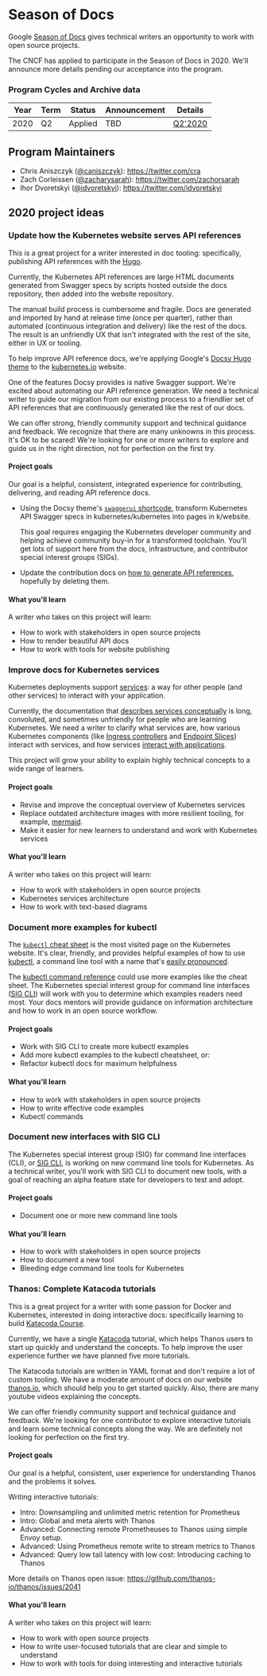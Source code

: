 # Season of Docs

Google [Season of Docs](https://developers.google.com/season-of-docs) gives technical writers an opportunity to work with open source projects.

The CNCF has applied to participate in the Season of Docs in 2020. We'll announce more details pending our acceptance into the program.

### Program Cycles and Archive data

| Year | Term | Status  | Announcement | Details              |
|------|------|---------|--------------|----------------------|
| 2020 | Q2   | Applied | TBD          | [Q2'2020](README.md) |

## Program Maintainers

-	Chris Aniszczyk ([@caniszczyk](https://github.com/caniszczyk)\): https://twitter.com/cra
-   Zach Corleissen ([@zacharysarah](https://github.com/zacharysarah)\): https://twitter.com/zachorsarah
-	Ihor Dvoretskyi ([@idvoretskyi](https://github.com/idvoretskyi)\): https://twitter.com/idvoretskyi

## 2020 project ideas

### Update how the Kubernetes website serves API references

This is a great project for a writer interested in doc tooling: specifically, publishing API references with the [Hugo](https://gohugo.io).

Currently, the Kubernetes API references are large HTML documents generated from Swagger specs by scripts hosted outside the docs repository, then added into the website repository.

The manual build process is cumbersome and fragile. Docs are generated and imported by hand at release time (once per quarter), rather than automated (continuous integration and delivery) like the rest of the docs. The result is an unfriendly UX that isn't integrated with the rest of the site, either in UX or tooling.

To help improve API reference docs, we're applying Google's [Docsy Hugo theme](https://www.docsy.dev/about/) to the [kubernetes.io](https://kubernetes.io) website. 

One of the features Docsy provides is native Swagger support. We're excited about automating our API reference generation. We need a technical writer to guide our migration from our existing process to a friendlier set of API references that are continuously generated like the rest of our docs.

We can offer strong, friendly community support and technical guidance and feedback.
We recognize that there are many unknowns in this process. It's OK to be scared! We're looking for one or more writers to explore and guide us in the right direction, not for perfection on the first try.

#### Project goals

Our goal is a helpful, consistent, integrated experience for contributing, delivering, and reading API reference docs.

- Using the Docsy theme's [`swaggerui` shortcode](https://www.docsy.dev/docs/adding-content/shortcodes/#swaggerui), transform Kubernetes API Swagger specs in kubernetes/kubernetes into pages in k/website.

   This goal requires engaging the Kubernetes developer community and helping achieve community buy-in for a transformed toolchain. You'll get lots of support here from the docs, infrastructure, and contributor special interest groups (SIGs). 

- Update the contribution docs on [how to generate API references](https://kubernetes.io/docs/contribute/generate-ref-docs/), hopefully by deleting them.

#### What you'll learn

A writer who takes on this project will learn:

- How to work with stakeholders in open source projects
- How to render beautiful API docs
- How to work with tools for website publishing

### Improve docs for Kubernetes services

Kubernetes deployments support [services](https://kubernetes.io/docs/concepts/services-networking/service/): a way for other people (and other services) to interact with your application.

Currently, the documentation that [describes services conceptually](https://kubernetes.io/docs/concepts/services-networking/service/) is long, convoluted, and sometimes unfriendly for people who are learning Kubernetes. We need a writer to clarify what services are, how various Kubernetes components (like [Ingress controllers](https://kubernetes.io/docs/concepts/services-networking/ingress/) and [Endpoint Slices](https://kubernetes.io/docs/concepts/services-networking/endpoint-slices/)) interact with services, and how services [interact with applications](https://kubernetes.io/docs/concepts/services-networking/connect-applications-service/).

This project will grow your ability to explain highly technical concepts to a wide range of learners.

#### Project goals

- Revise and improve the conceptual overview of Kubernetes services
- Replace outdated architecture images with more resilient tooling, for example, [mermaid](https://mermaid-js.github.io/mermaid/#/).
- Make it easier for new learners to understand and work with Kubernetes services

#### What you'll learn

A writer who takes on this project will learn:

- How to work with stakeholders in open source projects
- Kubernetes services architecture
- How to work with text-based diagrams

### Document more examples for kubectl

The [`kubectl` cheat sheet](https://kubernetes.io/docs/reference/kubectl/cheatsheet/) is the most visited page on the Kubernetes website. It's clear, friendly, and provides helpful examples of how to use [kubectl](https://kubernetes.io/docs/reference/kubectl/overview/), a command line tool with a name that's [easily pronounced](https://www.youtube.com/watch?v=2wgAIvXpJqU).

The [kubectl command reference](https://kubernetes.io/docs/reference/generated/kubectl/kubectl-commands) could use more examples like the cheat sheet. The Kubernetes special interest group for command line interfaces ([SIG CLI](https://github.com/kubernetes/community/tree/master/sig-cli)) will work with you to determine which examples readers need most. Your docs mentors will provide guidance on information architecture and how to work in an open source workflow.

#### Project goals

- Work with SIG CLI to create more kubectl examples
- Add more kubectl examples to the kubectl cheatsheet, or:
- Refactor kubectl docs for maximum helpfulness

#### What you'll learn

- How to work with stakeholders in open source projects
- How to write effective code examples
- Kubectl commands

### Document new interfaces with SIG CLI

The Kubernetes special interest group (SIG) for command line interfaces (CLI), or [SIG CLI](https://github.com/kubernetes/community/tree/master/sig-cli), is working on new command line tools for Kubernetes. As a technical writer, you'll work with SIG CLI to document new tools, with a goal of reaching an alpha feature state for developers to test and adopt.

#### Project goals

- Document one or more new command line tools

#### What you'll learn

- How to work with stakeholders in open source projects
- How to document a new tool
- Bleeding edge command line tools for Kubernetes

### Thanos: Complete Katacoda tutorials

This is a great project for a writer with some passion for Docker and Kubernetes, interested in doing interactive docs: specifically learning to build [Katacoda Course](https://katacoda.com/scenario-examples/scenarios/create-course).

Currently, we have a single [Katacoda](https://katacoda.com/bwplotka/courses/thanos/1-globalview) tutorial, which helps Thanos users to start up quickly and understand the concepts. To help improve the user experience further we have planned five more tutorials.

The Katacoda tutorials are written in YAML format and don't require a lot of custom tooling. We have a moderate amount of docs on our website [thanos.io](https://thanos.io/), which should help you to get started quickly. Also, there are many youtube videos explaining the concepts. 

We can offer friendly community support and technical guidance and feedback.
We're looking for one contributor to explore interactive tutorials and learn some technical concepts along the way. We are definitely not looking for perfection on the first try.

#### Project goals

Our goal is a helpful, consistent, user experience for understanding Thanos and the problems it solves.

Writing interactive tutorials: 
- Intro: Downsampling and unlimited metric retention for Prometheus
- Intro: Global and meta alerts with Thanos
- Advanced: Connecting remote Prometheuses to Thanos using simple Envoy setup.
- Advanced: Using Prometheus remote write to stream metrics to Thanos
- Advanced: Query low tail latency with low cost: Introducing caching to Thanos

More details on Thanos open issue: https://github.com/thanos-io/thanos/issues/2041

#### What you'll learn

A writer who takes on this project will learn:

- How to work with open source projects
- How to write user-focused tutorials that are clear and simple to understand
- How to work with tools for doing interesting and interactive tutorials
